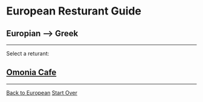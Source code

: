# European Resturant Guide
## Europian --> Greek
---
Select a returant:
 ## [Omonia Cafe](https://omoniacafe.com/astoria/)
---
[Back to European](european.md) 
[Start Over](../home.md)